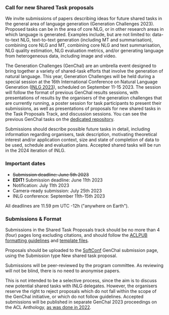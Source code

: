 ### **Call for new Shared Task proposals**

We invite submissions of papers describing ideas for future shared tasks in the general area of language generation (Generation Challenges 2023). Proposed tasks can be in the area of core NLG, or in other research areas in which language is generated. Examples include, but are not limited to: data-to-text NLG, text-to-text generation (including MT and summarisation), combining core NLG and MT, combining core NLG and text summarisation, NLG quality estimation, NLG evaluation metrics, and/or generating language from heterogeneous data, including image and video.

The Generation Challenges (GenChal) are an umbrella event designed to bring together a variety of shared-task efforts that involve the generation of natural language. This year, Generation Challenges will be held during a special session at the 16th International Conference on Natural Language Generation ([INLG 2023](https://inlg2023.github.io/index.html)), scheduled on September 11-15 2023. The session will follow the format of previous GenChal results sessions, with presentations of results by the organisers of the generation challenges that are currently running, a poster session for task participants to present their submissions, as well as presentations of proposals for new shared tasks in the Task Proposals Track, and discussion sessions. You can see the previous GenChal tasks on the [dedicated repository](https://sites.google.com/view/genchalrepository/home).

Submissions should describe possible future tasks in detail, including information regarding organisers, task description, motivating theoretical interest and/or application context, size and state of completion of data to be used, schedule and evaluation plans. Accepted shared tasks will be run in the 2024 iteration of INLG.


### **Important dates**

* ~~Submission deadline: June 5th 2023~~
* **EDIT!** Submission deadline: June 11th 2023
* Notification: July 11th 2023
* Camera-ready submission: July 25th 2023
* INLG conference: September 11th-15th 2023

All deadlines are 11.59 pm UTC -12h ("anywhere on Earth").

### Submissions & Format
Submissions in the Shared Task Proposals track should be no more than 4 (four) pages long excluding citations, and should follow the [ACLPUB formatting guidelines](https://acl-org.github.io/ACLPUB/formatting.html) and [template files](https://2021.aclweb.org/downloads/acl-ijcnlp2021-templates.zip).

Proposals should be uploaded to the [SoftConf](https://softconf.com/n/inlg2023/user/scmd.cgi?scmd=submitPaperCustom&pageid=11) GenChal submission page, using the Submission type New shared task proposal.

Submissions will be peer-reviewed by the program committee. As reviewing will not be blind, there is no need to anonymise papers.

This is not intended to be a selective process, since the aim is to discuss new potential shared tasks with INLG delegates. However, the organisers reserve the right to reject proposals which do not fall within the scope of the GenChal initiative, or which do not follow guidelines. Accepted submissions will be published in separate GenChal 2023 proceedings on the ACL Anthology, [as was done in 2022](https://aclanthology.org/volumes/2022.inlg-genchal/).
